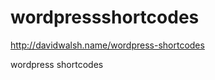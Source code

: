 wordpressshortcodes
===================

http://davidwalsh.name/wordpress-shortcodes



wordpress shortcodes
